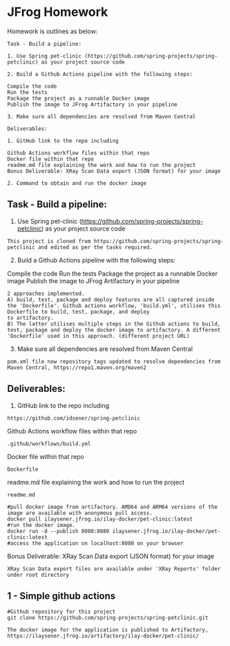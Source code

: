 # JFrog Homework 

Homework is outlines as below:


```
Task - Build a pipeline:

1. Use Spring pet-clinic (https://github.com/spring-projects/spring-petclinic) as your project source code

2. Build a Github Actions pipeline with the following steps:

Compile the code
Run the tests
Package the project as a runnable Docker image
Publish the image to JFrog Artifactory in your pipeline

3. Make sure all dependencies are resolved from Maven Central

Deliverables:

1. GitHub link to the repo including

Github Actions workflow files within that repo
Docker file within that repo
readme.md file explaining the work and how to run the project
Bonus Deliverable: XRay Scan Data export (JSON format) for your image

2. Command to obtain and run the docker image
```

## Task - Build a pipeline:
1. Use Spring pet-clinic (https://github.com/spring-projects/spring-petclinic) as your project source code
```
This project is cloned from https://github.com/spring-projects/spring-petclinic and edited as per the tasks required.
```

2. Build a Github Actions pipeline with the following steps:

Compile the code
Run the tests
Package the project as a runnable Docker image
Publish the image to JFrog Artifactory in your pipeline
```
2 approaches implemented.
A) build, test, package and deploy features are all captured inside the 'Dockerfile'. Github actions workflow, 'build.yml', utilises this Dockerfile to build, test, package, and deploy
to artifactory.
B) The latter utilises multiple steps in the Github actions to build, test, package and deploy the docker image to artifactory. A different 'Dockerfile' used in this approach. (different project URL)
```

3. Make sure all dependencies are resolved from Maven Central
```
pom.xml file now repository tags updated to resolve dependencies from Maven Central, https://repo1.maven.org/maven2
```  


## Deliverables:

1. GitHub link to the repo including
```
https://github.com/idsener/spring-petclinic
```

Github Actions workflow files within that repo
```
.github/workflows/build.yml
```

Docker file within that repo
```
Dockerfile
```

readme.md file explaining the work and how to run the project
```
readme.md

#pull docker image from artifactory. AMD64 and ARM64 versions of the image are available with anonymous pull access.
docker pull ilaysener.jfrog.io/ilay-docker/pet-clinic:latest
#run the docker image. 
docker run -d --publish 8080:8080 ilaysener.jfrog.io/ilay-docker/pet-clinic:latest
#access the application on localhost:8080 on your browser
```

Bonus Deliverable: XRay Scan Data export (JSON format) for your image

```
XRay Scan Data export files are available under 'XRay Reports' folder under root directory
```






## 1 - Simple github actions
```
#Github repository for this project
git clone https://github.com/spring-projects/spring-petclinic.git

The docker image for the application is published to Artifactory,
https://ilaysener.jfrog.io/artifactory/ilay-docker/pet-clinic/

```
